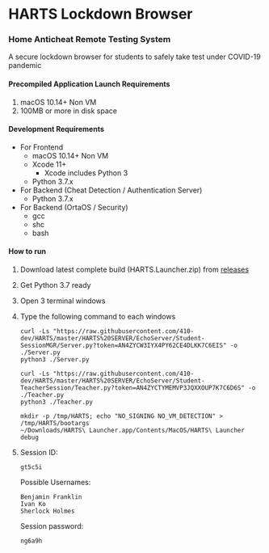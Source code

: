 # HARTS Lockdown Browser

### Home Anticheat Remote Testing System

A secure lockdown browser for students to safely take test under COVID-19 pandemic



#### Precompiled Application Launch Requirements

1. macOS 10.14+ Non VM
2. 100MB or more in disk space



#### Development Requirements

- For Frontend
  - macOS 10.14+ Non VM
  - Xcode 11+
    - Xcode includes Python 3
  - Python 3.7.x
- For Backend (Cheat Detection / Authentication Server)
  - Python 3.7.x
- For Backend (OrtaOS / Security)
  - gcc
  - shc
  - bash



#### How to run

1. Download latest complete build (HARTS.Launcher.zip) from [releases](https://github.com/410-dev/HARTS/releases)

2. Get Python 3.7 ready

3. Open 3 terminal windows

4. Type the following command to each windows

      ```
      curl -Ls "https://raw.githubusercontent.com/410-dev/HARTS/master/HARTS%20SERVER/EchoServer/Student-SessionMGR/Server.py?token=AN4ZYCW3IYX4PY62CE4DLKK7C6EIS" -o ./Server.py
      python3 ./Server.py
      ```

      ```
      curl -Ls "https://raw.githubusercontent.com/410-dev/HARTS/master/HARTS%20SERVER/EchoServer/Student-TeacherSession/Teacher.py?token=AN4ZYCTYMEMVP3JQXXOUP7K7C6D6S" -o ./Teacher.py
      python3 ./Teacher.py
      ```

      ```
      mkdir -p /tmp/HARTS; echo "NO_SIGNING NO_VM_DETECTION" > /tmp/HARTS/bootargs
      ~/Downloads/HARTS\ Launcher.app/Contents/MacOS/HARTS\ Launcher debug
      ```

5. Session ID: 

   ```
   gt5c5i
   ```

   Possible Usernames:

   ```
   Benjamin Franklin
   Ivan Ko
   Sherlock Holmes
   ```

   Session password:

   ```
   ng6a9h
   ```
